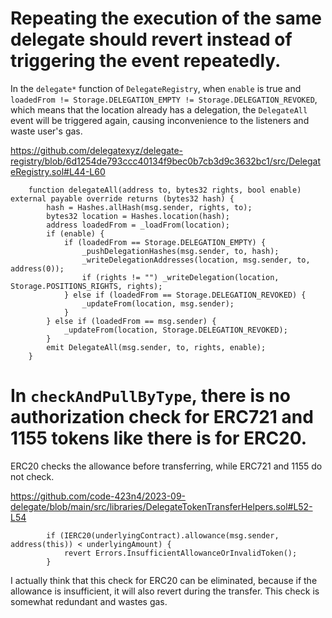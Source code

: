 # Repeating the execution of the same delegate should revert instead of triggering the event repeatedly.

In the `delegate*` function of `DelegateRegistry`, when `enable` is true and `loadedFrom != Storage.DELEGATION_EMPTY != Storage.DELEGATION_REVOKED`, which means that the location already has a delegation, the `DelegateAll` event will be triggered again, causing inconvenience to the listeners and waste user's gas.

https://github.com/delegatexyz/delegate-registry/blob/6d1254de793ccc40134f9bec0b7cb3d9c3632bc1/src/DelegateRegistry.sol#L44-L60
```solidity
    function delegateAll(address to, bytes32 rights, bool enable) external payable override returns (bytes32 hash) {
        hash = Hashes.allHash(msg.sender, rights, to);
        bytes32 location = Hashes.location(hash);
        address loadedFrom = _loadFrom(location);
        if (enable) {
            if (loadedFrom == Storage.DELEGATION_EMPTY) {
                _pushDelegationHashes(msg.sender, to, hash);
                _writeDelegationAddresses(location, msg.sender, to, address(0));
                if (rights != "") _writeDelegation(location, Storage.POSITIONS_RIGHTS, rights);
            } else if (loadedFrom == Storage.DELEGATION_REVOKED) {
                _updateFrom(location, msg.sender);
            }
        } else if (loadedFrom == msg.sender) {
            _updateFrom(location, Storage.DELEGATION_REVOKED);
        }
        emit DelegateAll(msg.sender, to, rights, enable);
    }
```

# In `checkAndPullByType`, there is no authorization check for ERC721 and 1155 tokens like there is for ERC20.

ERC20 checks the allowance before transferring, while ERC721 and 1155 do not check.

https://github.com/code-423n4/2023-09-delegate/blob/main/src/libraries/DelegateTokenTransferHelpers.sol#L52-L54
```solidity
        if (IERC20(underlyingContract).allowance(msg.sender, address(this)) < underlyingAmount) {
            revert Errors.InsufficientAllowanceOrInvalidToken();
        }
```

I actually think that this check for ERC20 can be eliminated, because if the allowance is insufficient, it will also revert during the transfer. This check is somewhat redundant and wastes gas.